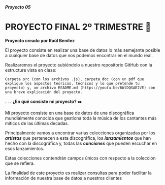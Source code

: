 ***Proyecto 05***

# PROYECTO FINAL 2º TRIMESTRE 📄 


**Proyecto creado por Raúl Benítez**

El proyecto consiste en realizar una base de datos lo más semejante posible a cualquier base de datos que nos podemos encontrar en el mundo real.

Realizaremos el proyecto subiéndolo a nuestro repositorio GitHub con la estructura vista en clase:

```
Carpeta src (con los archivos .js), carpeta doc (con un pdf que explique los aspectos teóricos, técnicos y lo que pretende tu proyecto) y, un archivo README.md (https://youtu.be/6WlDQSAE2VE) con una breve explicación del proyecto.

```
.
.
.
 **¿En qué consiste mi proyecto? ✒️**

Mi proyecto consiste en una base de datos de una discográfica mundialmente conocida que gestiona toda la música de los cantantes más míticos de las últimas decadas.

Principalmente vamos a encontrar varias colecciones organizadas por los ***artistas*** que pertenecen a esta discográfica, los ***lanzamientos*** que han hecho con la discográfica y, todas las ***canciones*** que pueden escuchar en esos lanzamientos.

Estas colecciones contendrán campos únicos con respecto a la colección que se refiera.

La finalidad de este proyecto es realizar consultas para poder facilitar la información de nuestra base de datos a nuestros clientes



